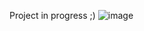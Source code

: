 Project in progress ;)
![image](https://github.com/user-attachments/assets/6fd5a7f6-8fe7-4ef8-b766-e84ee2231560)
